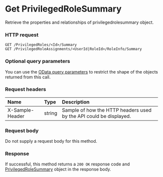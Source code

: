 # Get PrivilegedRoleSummary

Retrieve the properties and relationships of privilegedrolesummary object.
### HTTP request
```http
GET /PrivilegedRoles/<Id>/Summary
GET /PrivilegedRoleAssignments/<UserId|RoleId>/RoleInfo/Summary
```
### Optional query parameters
You can use the [OData query parameters](odata-optional-query-parameters.md) to restrict the shape of the objects returned from this call.
### Request headers
| Name       | Type | Description|
|:-----------|:------|:----------|
| X-Sample-Header  | string  | Sample of how the HTTP headers used by the API could be displayed.|

### Request body
Do not supply a request body for this method.
### Response
If successful, this method returns a `200 OK` response code and [PrivilegedRoleSummary](../resources/privilegedrolesummary.md) object in the response body.
